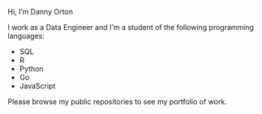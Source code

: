 Hi, I’m Danny Orton

I work as a Data Engineer and I'm a student of the following programming languages:

* SQL
* R
* Python
* Go
* JavaScript

Please browse my public repositories to see my portfolio of work.
